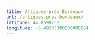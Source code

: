 ```yaml
---
title: Artigues-près-Bordeaux
url: /artigues-pres-bordeaux/
latitude: 44.8599252
longitude: -0.49235300000000004
---
```

